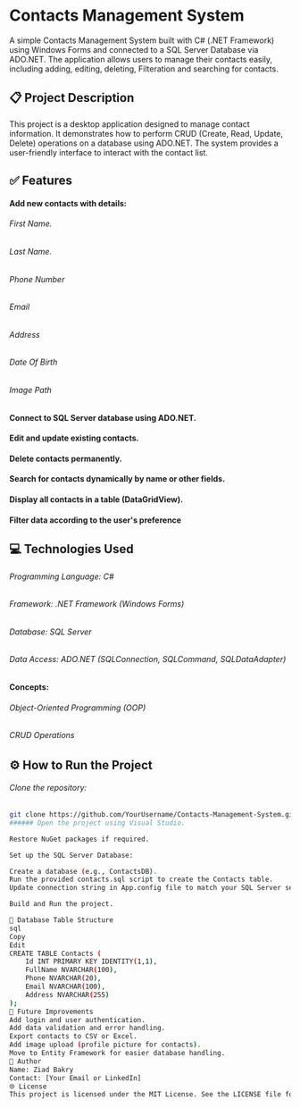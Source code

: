 # Contacts Management System
A simple Contacts Management System built with C# (.NET Framework) using Windows Forms and connected to a SQL Server Database via ADO.NET.
The application allows users to manage their contacts easily, including adding, editing, deleting, Filteration and searching for contacts.

## 📋 Project Description
This project is a desktop application designed to manage contact information. It demonstrates how to perform CRUD (Create, Read, Update, Delete) operations on a database using ADO.NET. The system provides a user-friendly interface to interact with the contact list.

## ✅ Features
#### Add new contacts with details:
###### First Name.
###### Last Name.
###### Phone Number
###### Email
###### Address
###### Date Of Birth
###### Image Path
#### Connect to SQL Server database using ADO.NET.
#### Edit and update existing contacts.
#### Delete contacts permanently.
#### Search for contacts dynamically by name or other fields.
#### Display all contacts in a table (DataGridView).
#### Filter data according to the user's preference

## 💻 Technologies Used
###### Programming Language: C#
###### Framework: .NET Framework (Windows Forms)
###### Database: SQL Server
###### Data Access: ADO.NET (SQLConnection, SQLCommand, SQLDataAdapter)
#### Concepts:
###### Object-Oriented Programming (OOP)
###### CRUD Operations

## ⚙️ How to Run the Project
###### Clone the repository:
```bash 
git clone https://github.com/YourUsername/Contacts-Management-System.git```
###### Open the project using Visual Studio.

Restore NuGet packages if required.

Set up the SQL Server Database:

Create a database (e.g., ContactsDB).
Run the provided contacts.sql script to create the Contacts table.
Update connection string in App.config file to match your SQL Server settings.

Build and Run the project.

🔑 Database Table Structure
sql
Copy
Edit
CREATE TABLE Contacts (
    Id INT PRIMARY KEY IDENTITY(1,1),
    FullName NVARCHAR(100),
    Phone NVARCHAR(20),
    Email NVARCHAR(100),
    Address NVARCHAR(255)
);
🚀 Future Improvements
Add login and user authentication.
Add data validation and error handling.
Export contacts to CSV or Excel.
Add image upload (profile picture for contacts).
Move to Entity Framework for easier database handling.
🙌 Author
Name: Ziad Bakry
Contact: [Your Email or LinkedIn]
🌐 License
This project is licensed under the MIT License. See the LICENSE file for details.
